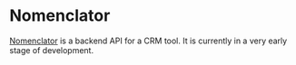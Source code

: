 # Nomenclator

[Nomenclator](https://en.wikipedia.org/wiki/Nomenclator_(nomenclature)) is a
backend API for a CRM tool. It is currently in a very early stage of
development.
